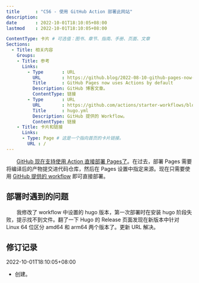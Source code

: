 ```yaml
---
title      : "C56 - 使用 GitHub Action 部署此网站"
description: 
date       : 2022-10-01T18:10:05+08:00
lastmod    : 2022-10-01T18:10:05+08:00

ContentType: 卡片 # 可选值：图书、章节、指南、手册、页面、文章
Sections:
  - Title: 相关内容
    Groups:
    - Title: 参考
      Links:
        - Type       : URL
          URL        : https://github.blog/2022-08-10-github-pages-now-uses-actions-by-default/
          Title      : GitHub Pages now uses Actions by default
          Description: GitHub 博客文章。
          ContentType: 链接
        - Type       : URL
          URL        : https://github.com/actions/starter-workflows/blob/main/pages/hugo.yml
          Title      : hugo.yml
          Description: GitHub 提供的 Workflow。
          ContentType: 链接
    - Title: 卡片和链接
      Links:
      - Type: Page # 这是一个指向首页的卡片链接。
        URL : /
---
```


　　[GitHub 现在支持使用 Action 直接部署 Pages了](https://github.blog/2022-08-10-github-pages-now-uses-actions-by-default/)。在过去，部署 Pages 需要将编译后的产物提交进代码仓库，然后在 Pages 设置中指定来源。现在只需要使用 [GitHub 提供的 workflow](https://github.com/actions/starter-workflows/blob/main/pages/hugo.yml) 即可直接部署。

## 部署时遇到的问题
　　我修改了 workflow 中设置的 hugo 版本，第一次部署时在安装 hugo 阶段失败，提示找不到文件。翻了一下 Hugo 的 Release 页面发现在新版本中针对 Linux 64 位区分 amd64 和 arm64 两个版本了。更新 URL 解决。

## 修订记录

2022-10-01T18:10:05+08:00
* 创建。